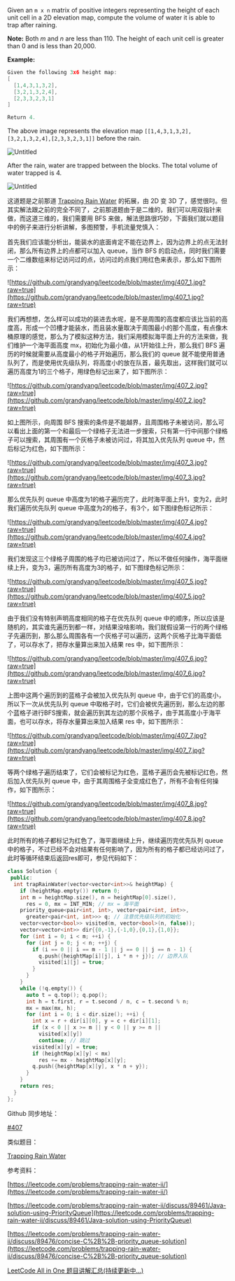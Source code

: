 Given an `m x n` matrix of positive integers representing the height of each unit cell in a 2D elevation map, compute the volume of water it is able to trap after raining.

**Note:** Both _m_ and _n_ are less than 110. The height of each unit cell is greater than 0 and is less than 20,000.

**Example:**

```cpp
Given the following 3x6 height map:
[
  [1,4,3,1,3,2],
  [3,2,1,3,2,4],
  [2,3,3,2,3,1]
]

Return 4.
```

The above image represents the elevation map `[[1,4,3,1,3,2],[3,2,1,3,2,4],[2,3,3,2,3,1]]` before the rain.

![Untitled](https://prod-files-secure.s3.us-west-2.amazonaws.com/bfd53194-dc1b-48fe-b468-4b8f0627c3d5/ff863ace-94b4-49b8-b7f5-8b8445a0330a/Untitled.png)

After the rain, water are trapped between the blocks. The total volume of water trapped is 4.

![Untitled](https://prod-files-secure.s3.us-west-2.amazonaws.com/bfd53194-dc1b-48fe-b468-4b8f0627c3d5/99c56809-d08e-4b6b-9dfe-bf08fcf84f05/Untitled.png)

这道题是之前那道 [Trapping Rain Water](http://www.cnblogs.com/grandyang/p/4402392.html) 的拓展，由 2D 变 3D 了，感觉很叼。但其实解法跟之前的完全不同了，之前那道题由于是二维的，我们可以用双指针来做，而这道三维的，我们需要用 BFS 来做，解法思路很巧妙，下面我们就以题目中的例子来进行分析讲解，多图预警，手机流量党慎入：

首先我们应该能分析出，能装水的底面肯定不能在边界上，因为边界上的点无法封闭，那么所有边界上的点都可以加入 queue，当作 BFS 的启动点，同时我们需要一个二维数组来标记访问过的点，访问过的点我们用红色来表示，那么如下图所示：

![https://github.com/grandyang/leetcode/blob/master/img/407_1.jpg?raw=true](https://github.com/grandyang/leetcode/blob/master/img/407_1.jpg?raw=true)

我们再想想，怎么样可以成功的装进去水呢，是不是周围的高度都应该比当前的高度高，形成一个凹槽才能装水，而且装水量取决于周围最小的那个高度，有点像木桶原理的感觉，那么为了模拟这种方法，我们采用模拟海平面上升的方法来做，我们维护一个海平面高度 mx，初始化为最小值，从1开始往上升，那么我们 BFS 遍历的时候就需要从高度最小的格子开始遍历，那么我们的 queue 就不能使用普通队列了，而是使用优先级队列，将高度小的放在队首，最先取出，这样我们就可以遍历高度为1的三个格子，用绿色标记出来了，如下图所示：

![https://github.com/grandyang/leetcode/blob/master/img/407_2.jpg?raw=true](https://github.com/grandyang/leetcode/blob/master/img/407_2.jpg?raw=true)

如上图所示，向周围 BFS 搜索的条件是不能越界，且周围格子未被访问，那么可以看出上面的第一个和最后一个绿格子无法进一步搜索，只有第一行中间那个绿格子可以搜索，其周围有一个灰格子未被访问过，将其加入优先队列 queue 中，然后标记为红色，如下图所示：

![https://github.com/grandyang/leetcode/blob/master/img/407_3.jpg?raw=true](https://github.com/grandyang/leetcode/blob/master/img/407_3.jpg?raw=true)

那么优先队列 queue 中高度为1的格子遍历完了，此时海平面上升1，变为2，此时我们遍历优先队列 queue 中高度为2的格子，有3个，如下图绿色标记所示：

![https://github.com/grandyang/leetcode/blob/master/img/407_4.jpg?raw=true](https://github.com/grandyang/leetcode/blob/master/img/407_4.jpg?raw=true)

我们发现这三个绿格子周围的格子均已被访问过了，所以不做任何操作，海平面继续上升，变为3，遍历所有高度为3的格子，如下图绿色标记所示：

![https://github.com/grandyang/leetcode/blob/master/img/407_5.jpg?raw=true](https://github.com/grandyang/leetcode/blob/master/img/407_5.jpg?raw=true)

由于我们没有特别声明高度相同的格子在优先队列 queue 中的顺序，所以应该是随机的，其实谁先遍历到都一样，对结果没啥影响，我们就假设第一行的两个绿格子先遍历到，那么那么周围各有一个灰格子可以遍历，这两个灰格子比海平面低了，可以存水了，把存水量算出来加入结果 res 中，如下图所示：

![https://github.com/grandyang/leetcode/blob/master/img/407_6.jpg?raw=true](https://github.com/grandyang/leetcode/blob/master/img/407_6.jpg?raw=true)

上图中这两个遍历到的蓝格子会被加入优先队列 queue 中，由于它们的高度小，所以下一次从优先队列 queue 中取格子时，它们会被优先遍历到，那么左边的那个蓝格子进行BFS搜索，就会遍历到其左边的那个灰格子，由于其高度小于海平面，也可以存水，将存水量算出来加入结果 res 中，如下图所示：

![https://github.com/grandyang/leetcode/blob/master/img/407_7.jpg?raw=true](https://github.com/grandyang/leetcode/blob/master/img/407_7.jpg?raw=true)

等两个绿格子遍历结束了，它们会被标记为红色，蓝格子遍历会先被标记红色，然后加入优先队列 queue 中，由于其周围格子全变成红色了，所有不会有任何操作，如下图所示：

![https://github.com/grandyang/leetcode/blob/master/img/407_8.jpg?raw=true](https://github.com/grandyang/leetcode/blob/master/img/407_8.jpg?raw=true)

此时所有的格子都标记为红色了，海平面继续上升，继续遍历完优先队列 queue 中的格子，不过已经不会对结果有任何影响了，因为所有的格子都已经访问过了，此时等循环结束后返回res即可，参见代码如下：

```cpp
class Solution {
 public:
  int trapRainWater(vector<vector<int>>& heightMap) {
    if (heightMap.empty()) return 0;
    int m = heightMap.size(), n = heightMap[0].size(),
      res = 0, mx = INT_MIN; // mx = 海平面
    priority_queue<pair<int, int>, vector<pair<int, int>>,
      greater<pair<int, int>>> q; // 注意优先级队列的初始化
    vector<vector<bool>> visited(m, vector<bool>(n, false));
    vector<vector<int>> dir{{0,-1},{-1,0},{0,1},{1,0}};
    for (int i = 0; i < m; ++i) {
      for (int j = 0; j < n; ++j) {
        if (i == 0 || i == m - 1 || j == 0 || j == n - 1) {
          q.push({heightMap[i][j], i * n + j}); // 边界入队
          visited[i][j] = true;
        }
      }
    }
    while (!q.empty()) {
      auto t = q.top(); q.pop();
      int h = t.first, r = t.second / n, c = t.second % n;
      mx = max(mx, h);
      for (int i = 0; i < dir.size(); ++i) {
        int x = r + dir[i][0], y = c + dir[i][1];
        if (x < 0 || x >= m || y < 0 || y >= n ||
          visited[x][y])
          continue; // 跳过
        visited[x][y] = true;
        if (heightMap[x][y] < mx)
          res += mx - heightMap[x][y];
        q.push({heightMap[x][y], x * n + y});
      }
    }
    return res;
  }
};
```

Github 同步地址：

[#407](https://github.com/grandyang/leetcode/issues/407)

类似题目：

[Trapping Rain Water](http://www.cnblogs.com/grandyang/p/4402392.html)

参考资料：

[https://leetcode.com/problems/trapping-rain-water-ii/](https://leetcode.com/problems/trapping-rain-water-ii/)

[https://leetcode.com/problems/trapping-rain-water-ii/discuss/89461/Java-solution-using-PriorityQueue](https://leetcode.com/problems/trapping-rain-water-ii/discuss/89461/Java-solution-using-PriorityQueue)

[https://leetcode.com/problems/trapping-rain-water-ii/discuss/89476/concise-C%2B%2B-priority_queue-solution](https://leetcode.com/problems/trapping-rain-water-ii/discuss/89476/concise-C%2B%2B-priority_queue-solution)

[LeetCode All in One 题目讲解汇总(持续更新中...)](http://www.cnblogs.com/grandyang/p/4606334.html)